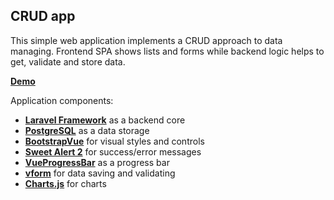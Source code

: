 ## CRUD app

This simple web application implements a CRUD approach to data managing. Frontend SPA shows lists and forms while backend logic helps to get, validate and store data.   

**[Demo](https://crudzilla.lifous.com/)**

Application components:

- **[Laravel Framework](https://laravel.com/)** as a backend core
- **[PostgreSQL](https://www.postgresql.org/)** as a data storage
- **[BootstrapVue](https://bootstrap-vue.org/)** for visual styles and controls
- **[Sweet Alert 2](https://sweetalert2.github.io/)** for success/error messages
- **[VueProgressBar](http://hilongjw.github.io/vue-progressbar/)** as a progress bar
- **[vform](https://github.com/cretueusebiu/vform)** for data saving and validating
- **[Charts.js](https://chartjs.org/)** for charts


